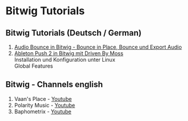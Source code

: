 # Bitwig Tutorials 

## Bitwig Tutorials (Deutsch / German)
1. [Audio Bounce in Bitwig - Bounce in Place, Bounce und Export Audio](https://mytube.madzel.de/videos/watch/351df5fa-f08a-4ef6-ae97-483b1a8f1bf3)
2. [Ableton Push 2 in Bitwig mit Driven By Moss](https://github.com/hoergen/Tutorials/tree/master/Bitwig/Ableton%20Push%202) \
 Installation und Konfiguration unter Linux \
 Global Features

## Bitwig - Channels english
1. Vaan's Place - [Youtube](https://www.youtube.com/channel/UCK1lwfFPuKwAiQ3QJudOmRA/videos)
2. Polarity Music - [Youtube](https://www.youtube.com/user/polaritydnb/video)
3. Baphometrix - [Youtube](https://www.youtube.com/channel/UCuzDmHD4WeS4dwhFXPgm7GA/videos)
